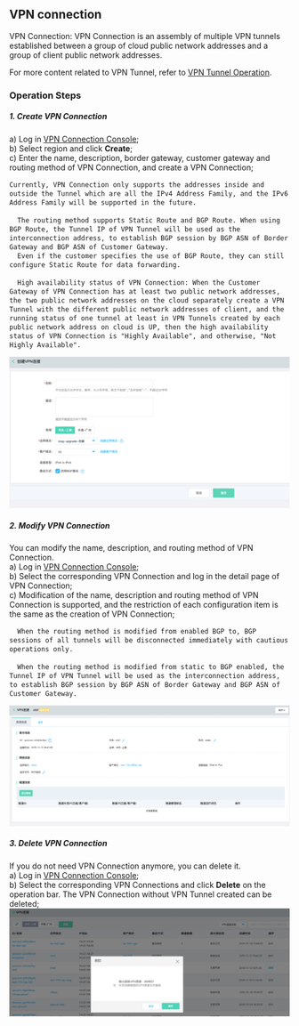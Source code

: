 ## VPN connection
VPN Connection: VPN Connection is an assembly of multiple VPN tunnels established between a group of cloud public network addresses and a group of client public network addresses.

For more content related to VPN Tunnel, refer to [VPN Tunnel Operation](../../Operation-Guide/Client-Site-Configuration/Cisco-Configuration.md).

### Operation Steps
##### 1. Create VPN Connection
a) Log in [VPN Connection Console](https://cns-console.jdcloud.com/host/vpnConnection/list);  <br />
b) Select region and click **Create**;<br />
c) Enter the name, description, border gateway, customer gateway and routing method of VPN Connection, and create a VPN Connection;<br />

```
Currently, VPN Connection only supports the addresses inside and outside the Tunnel which are all the IPv4 Address Family, and the IPv6 Address Family will be supported in the future.

  The routing method supports Static Route and BGP Route. When using BGP Route, the Tunnel IP of VPN Tunnel will be used as the interconnection address, to establish BGP session by BGP ASN of Border Gateway and BGP ASN of Customer Gateway.
  Even if the customer specifies the use of BGP Route, they can still configure Static Route for data forwarding.

  High availability status of VPN Connection: When the Customer Gateway of VPN Connection has at least two public network addresses, the two public network addresses on the cloud separately create a VPN Tunnel with the different public network addresses of client, and the running status of one tunnel at least in VPN Tunnels created by each public network address on cloud is UP, then the high availability status of VPN Connection is "Highly Available", and otherwise, "Not Highly Available".
```

![](../../../../../image/Networking/VPN/Operation-Guide/create-vpnconnection.png)

##### 2. Modify VPN Connection
You can modify the name, description, and routing method of VPN Connection.<br />
a) Log in [VPN Connection Console](https://cns-console.jdcloud.com/host/vpnConnection/list);  <br />
b) Select the corresponding VPN Connection and log in the detail page of VPN Connection;<br />
c) Modification of the name, description and routing method of VPN Connection is supported, and the restriction of each configuration item is the same as the creation of VPN Connection;<br />
```
  When the routing method is modified from enabled BGP to, BGP sessions of all tunnels will be disconnected immediately with cautious operations only.

  When the routing method is modified from static to BGP enabled, the Tunnel IP of VPN Tunnel will be used as the interconnection address, to establish BGP session by BGP ASN of Border Gateway and BGP ASN of Customer Gateway.
```
![](../../../../../image/Networking/VPN/Operation-Guide/update-vpnconnection.png)

##### 3. Delete VPN Connection
If you do not need VPN Connection anymore, you can delete it.<br />
a) Log in [VPN Connection Console](https://cns-console.jdcloud.com/host/vpnConnection/list);  <br />
b) Select the corresponding VPN Connections and click **Delete** on the operation bar. The VPN Connection without VPN Tunnel created can be deleted;<br />
![](../../../../../image/Networking/VPN/Operation-Guide/delete-vpnconnection.png)
